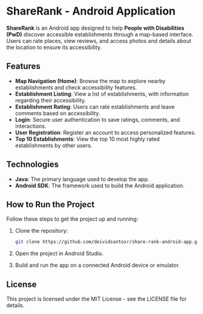 # ShareRank - Android Application

**ShareRank** is an Android app designed to help **People with Disabilities (PwD)** discover accessible establishments through a map-based interface. Users can rate places, view reviews, and access photos and details about the location to ensure its accessibility.

## Features

- **Map Navigation (Home)**: Browse the map to explore nearby establishments and check accessibility features.
- **Establishment Listing**: View a list of establishments, with information regarding their accessibility.
- **Establishment Rating**: Users can rate establishments and leave comments based on accessibility.
- **Login**: Secure user authentication to save ratings, comments, and interactions.
- **User Registration**: Register an account to access personalized features.
- **Top 10 Establishments**: View the top 10 most highly rated establishments by other users.

## Technologies

- **Java**: The primary language used to develop the app.
- **Android SDK**: The framework used to build the Android application.

## How to Run the Project

Follow these steps to get the project up and running:

1. Clone the repository:
   ```bash
   git clone https://github.com/deividsantosr/share-rank-android-app.git

2. Open the project in Android Studio.

3. Build and run the app on a connected Android device or emulator.

## License
This project is licensed under the MIT License - see the LICENSE file for details.

